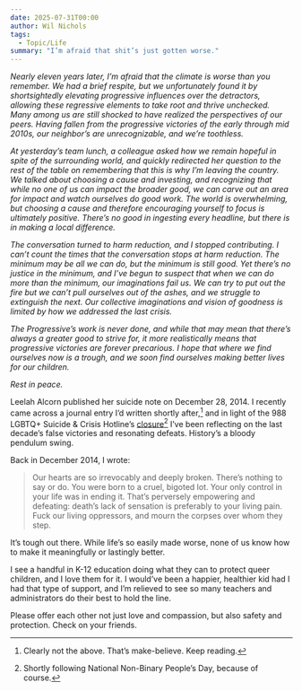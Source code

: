 ```yaml
---
date: 2025-07-31T00:00
author: Wil Nichols
tags:
  - Topic/Life
summary: "I’m afraid that shit’s just gotten worse."
---
```

_Nearly eleven years later, I’m afraid that the climate is worse than you remember. We had a brief respite, but we unfortunately found it by shortsightedly elevating progressive influences over the detractors, allowing these regressive elements to take root and thrive unchecked. Many among us are still shocked to have realized the perspectives of our peers. Having fallen from the progressive victories of the early through mid 2010s, our neighbor’s are unrecognizable, and we’re toothless._

_At yesterday’s team lunch, a colleague asked how we remain hopeful in spite of the surrounding world, and quickly redirected her question to the rest of the table on remembering that this is why I’m leaving the country. We talked about choosing a cause and investing, and recognizing that while no one of us can impact the broader good, we can carve out an area for impact and watch ourselves do good work. The world is overwhelming, but choosing a cause and therefore encouraging yourself to focus is ultimately positive. There’s no good in ingesting every headline, but there is in making a local difference._

_The conversation turned to harm reduction, and I stopped contributing. I can’t count the times that the conversation stops at harm reduction. The minimum may be all we can do, but the minimum is still good. Yet there’s no justice in the minimum, and I’ve begun to suspect that when we can do more than the minimum, our imaginations fail us. We can try to put out the fire but we can’t pull ourselves out of the ashes, and we struggle to extinguish the next. Our collective imaginations and vision of goodness is limited by how we addressed the last crisis._

_The Progressive’s work is never done, and while that may mean that there’s always a greater good to strive for, it more realistically means that progressive victories are forever precarious. I hope that where we find ourselves now is a trough, and we soon find ourselves making better lives for our children._

_Rest in peace._

Leelah Alcorn published her suicide note on December 28, 2014. I recently came across a journal entry I’d written shortly after,[^1] and in light of the 988 LGBTQ+ Suicide & Crisis Hotline’s [closure](https://www.thetrevorproject.org/blog/trump-administration-orders-termination-of-national-lgbtq-youth-suicide-lifeline-effective-july-17th/)[^2] I’ve been reflecting on the last decade’s false victories and resonating defeats. History’s a bloody pendulum swing.

Back in December 2014, I wrote:
> Our hearts are so irrevocably and deeply broken. There’s nothing to say or do. You were born to a cruel, bigoted lot. Your only control in your life was in ending it. That’s perversely empowering and defeating: death’s lack of sensation is preferably to your living pain. Fuck our living oppressors, and mourn the corpses over whom they step.

It’s tough out there. While life’s so easily made worse, none of us know how to make it meaningfully or lastingly better.

I see a handful in K-12 education doing what they can to protect queer children, and I love them for it. I would’ve been a happier, healthier kid had I had that type of support, and I’m relieved to see so many teachers and administrators do their best to hold the line. 

Please offer each other not just love and compassion, but also safety and protection. Check on your friends.

[^1]: Clearly not the above. That’s make-believe. Keep reading.
[^2]: Shortly following National Non-Binary People’s Day, because of course.